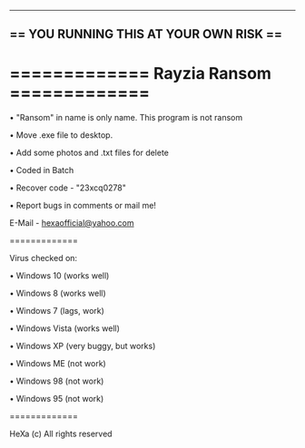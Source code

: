 
---------------------------------------
== YOU RUNNING THIS AT YOUR OWN RISK ==
---------------------------------------

=============
Rayzia Ransom =============
=============

• "Ransom" in name is only name. This program is not ransom 

• Move .exe file to desktop.

• Add some photos and .txt files for delete

• Coded in Batch

• Recover code - "23xcq0278"

• Report bugs in comments or mail me!

E-Mail - hexaofficial@yahoo.com

=============

Virus checked on:

• Windows 10 (works well)

• Windows 8 (works well)

• Windows 7 (lags, work)

• Windows Vista (works well)

• Windows XP (very buggy, but works)

• Windows ME (not work)

• Windows 98 (not work)

• Windows 95 (not work)

=============

HeXa (c) All rights reserved



